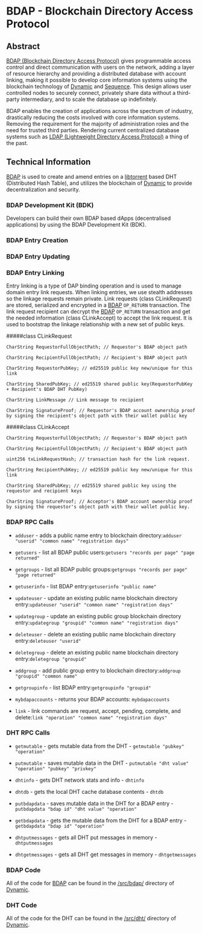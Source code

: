 # BDAP - Blockchain Directory Access Protocol

## Abstract

[BDAP (Blockchain Directory Access Protocol)](https://duality.solutions/bdap) gives programmable access control and direct communication with users on the network, adding a layer of resource hierarchy and providing a distributed database with account linking, making it possible to develop core information systems using the blockchain technology of [Dynamic](https://github.com/duality-solutions/dynamic) and [Sequence](https://github.com/duality-solutions/sequence). This design allows user controlled nodes to securely connect, privately share data without a third-party intermediary, and to scale the database up indefinitely.

BDAP enables the creation of applications across the spectrum of industry, drastically reducing the costs involved with core information systems. Removing the requirement for the majority of administration roles and the need for trusted third parties. Rendering current centralized database systems such as [LDAP (Lightweight Directory Access Protocol)](https://en.wikipedia.org/wiki/Lightweight_Directory_Access_Protocol) a thing of the past.

## Technical Information

[BDAP](https://duality.solutions/bdap) is used to create and amend entries on a [libtorrent](https://github.com/arvidn/libtorrent) based DHT (Distributed Hash Table), and utilizes the blockchain of [Dynamic](https://github.com/duality-solutions/dynamic) to provide decentralization and security. 

### BDAP Development Kit (BDK)

Developers can build their own BDAP based dApps (decentralised applications) by using the BDAP Development Kit (BDK).

### BDAP Entry Creation

### BDAP Entry Updating

### BDAP Entry Linking 

Entry linking is a type of DAP binding operation and is used to manage domain entry link requests. When linking entries, we use stealth addresses so the linkage requests remain private. Link requests (class CLinkRequest) are stored, serialized and encrypted in a [BDAP](https://duality.solutions/bdap) ```OP_RETURN``` transaction. The link request recipient can decrypt the [BDAP](https://duality.solutions/bdap) ```OP_RETURN``` transaction and get the needed information (class CLinkAccept) to accept the link request. It is used to bootstrap the linkage relationship with a new set of public keys.

#####class CLinkRequest
```
CharString RequestorFullObjectPath; // Requestor's BDAP object path

CharString RecipientFullObjectPath; // Recipient's BDAP object path

CharString RequestorPubKey; // ed25519 public key new/unique for this link

CharString SharedPubKey; // ed25519 shared public key(RequestorPubKey + Recipient's BDAP DHT PubKey)

CharString LinkMessage // Link message to recipient

CharString SignatureProof; // Requestor's BDAP account ownership proof by signing the recipient's object path with their wallet public key
```

#####class CLinkAccept

```
CharString RequestorFullObjectPath; // Requestor's BDAP object path

CharString RecipientFullObjectPath; // Recipient's BDAP object path
    
uint256 txLinkRequestHash; // transaction hash for the link request.

CharString RecipientPubKey; // ed25519 public key new/unique for this link

CharString SharedPubKey; // ed25519 shared public key using the requestor and recipient keys

CharString SignatureProof; // Acceptor's BDAP account ownership proof by signing the requestor's object path with their wallet public key.
```

### BDAP RPC Calls

* ```adduser``` - adds a public name entry to blockchain directory:```adduser "userid" "common name" "registration days"```

* ```getusers``` - list all BDAP public users:```getusers "records per page" "page returned"```

* ```getgroups``` - list all BDAP public groups:```getgroups "records per page" "page returned"```

* ```getuserinfo``` - list BDAP entry:```getuserinfo "public name"```

* ```updateuser``` - update an existing public name blockchain directory entry:```updateuser "userid" "common name" "registration days"```

* ```updategroup``` - update an existing public group blockchain directory entry:```updategroup "groupid" "common name" "registration days"```

* ```deleteuser``` - delete an existing public name blockchain directory entry:```deleteuser "userid"```

* ```deletegroup``` - delete an existing public name blockchain directory entry:```deletegroup "groupid"```

* ```addgroup``` - add public group entry to blockchain directory:```addgroup "groupid" "common name"```

* ```getgroupinfo``` - list BDAP entry:```getgroupinfo "groupid"```

* ```mybdapaccounts``` - returns your BDAP accounts: ```mybdapaccounts```

* ```link``` - link commands are request, accept, pending, complete, and delete:```link "operation" "common name" "registration days"```

### DHT RPC Calls

* ```getmutable``` - gets mutable data from the DHT - ```getmutable "pubkey" "operation"```

* ```putmutable``` - saves mutable data in the DHT - ```putmutable "dht value" "operation" "pubkey" "privkey"```

* ```dhtinfo``` - gets DHT network stats and info - ```dhtinfo```

* ```dhtdb``` - gets the local DHT cache database contents - ```dhtdb```

* ```putbdapdata``` - saves mutable data in the DHT for a BDAP entry - ```putbdapdata "bdap id" "dht value" "operation"```

* ```getbdapdata``` - gets the mutable data from the DHT for a BDAP entry - ```getbdapdata "bdap id" "operation"```

* ```dhtputmessages``` - gets all DHT put messages in memory - ```dhtputmessages```

* ```dhtgetmessages``` - gets all DHT get messages in memory - ```dhtgetmessages```

### BDAP Code

All of the code for [BDAP](https://duality.solutions/bdap) can be found in the [/src/bdap/](https://github.com/duality-solutions/Dynamic/tree/master/src/bdap) directory of [Dynamic](https://github.com/duality-solutions/dynamic).

### DHT Code

All of the code for the DHT can be found in the [/src/dht/](https://github.com/duality-solutions/Dynamic/tree/master/src/dht) directory of [Dynamic](https://github.com/duality-solutions/dynamic).
